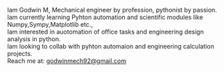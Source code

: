 Iam Godwin M, Mechanical engineer by profession, pythonist by passion.\
Iam currently learning Pyhton automation and scientific modules like Numpy,Sympy,Matplotlib etc., \
Iam interested in auotomation of office tasks and engineering design analysis in python. \
Iam looking to collab with pyhton automaion and engineering calculation projects. \
Reach me at: godwinmech92@gmail.com
